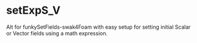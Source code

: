 # setExpS_V
Alt  for funkySetFields-swak4Foam with easy setup for setting initial Scalar or Vector fields using a math expression. 
